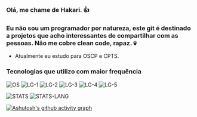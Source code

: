 ### Olá, me chame de Hakari. 👍 
### Eu não sou um programador por natureza, este git é destinado a projetos que acho interessantes de compartilhar com as pessoas. Não me cobre clean code, rapaz. 💀

- Atualmente eu estudo para OSCP e CPTS.

### Tecnologias que utilizo com maior frequência 
![OS](https://img.shields.io/badge/Linux-FCC624?style=for-the-badge&logo=linux&logoColor=black)
![LG-1](https://img.shields.io/badge/Python-3776AB?style=for-the-badge&logo=python&logoColor=white)
![LG-2](https://img.shields.io/badge/Rust-000000?style=for-the-badge&logo=rust&logoColor=white)
![LG-3](https://img.shields.io/badge/Shell_Script-121011?style=for-the-badge&logo=gnu-bash&logoColor=white)
![LG-4](https://img.shields.io/badge/SQLite-07405E?style=for-the-badge&logo=sqlite&logoColor=white)
![LG-5](https://img.shields.io/badge/Amazon_AWS-FF9900?style=for-the-badge&logo=amazonaws&logoColor=white)

![STATS](https://github-readme-stats.vercel.app/api?username=H4K4RI&show_icons=true&theme=dracula)
![STATS-LANG](https://github-readme-stats.vercel.app/api/top-langs/?username=H4K4RI&theme=dracula)


[![Ashutosh's github activity graph](https://github-readme-activity-graph.vercel.app/graph?username=h4k4ri&theme=dracula)](https://github.com/ashutosh00710/github-readme-activity-graph)
